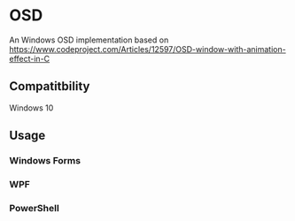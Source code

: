 # OSD
An Windows OSD implementation based on https://www.codeproject.com/Articles/12597/OSD-window-with-animation-effect-in-C


## Compatitbility
Windows 10

## Usage

### Windows Forms

### WPF

### PowerShell



